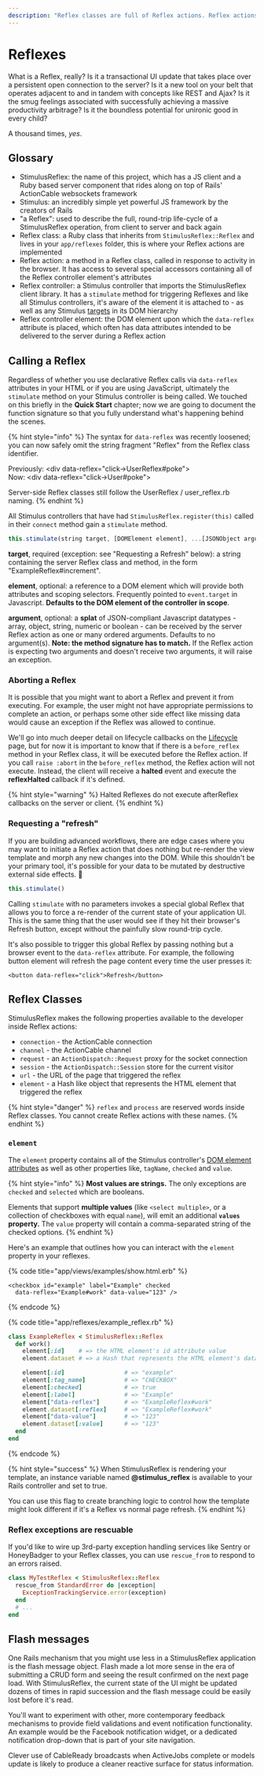 ```yaml
---
description: "Reflex classes are full of Reflex actions. Reflex actions? Full of love. \U0001F3E9"
---
```


# Reflexes

What is a Reflex, really? Is it a transactional UI update that takes place over a persistent open connection to the server? Is it a new tool on your belt that operates adjacent to and in tandem with concepts like REST and Ajax? Is it the smug feelings associated with successfully achieving a massive productivity arbitrage? Is it the boundless potential for unironic good in every child?

A thousand times, _yes_.

## Glossary

* StimulusReflex: the name of this project, which has a JS client and a Ruby based server component that rides along on top of Rails' ActionCable websockets framework
* Stimulus: an incredibly simple yet powerful JS framework by the creators of Rails
* "a Reflex": used to describe the full, round-trip life-cycle of a StimulusReflex operation, from client to server and back again
* Reflex class: a Ruby class that inherits from `StimulusReflex::Reflex` and lives in your `app/reflexes` folder, this is where your Reflex actions are implemented
* Reflex action: a method in a Reflex class, called in response to activity in the browser. It has access to several special accessors containing all of the Reflex controller element's attributes
* Reflex controller: a Stimulus controller that imports the StimulusReflex client library. It has a `stimulate` method for triggering Reflexes and like all Stimulus controllers, it's aware of the element it is attached to - as well as any Stimulus [targets](https://stimulusjs.org/reference/targets) in its DOM hierarchy
* Reflex controller element: the DOM element upon which the `data-reflex` attribute is placed, which often has data attributes intended to be delivered to the server during a Reflex action

## Calling a Reflex

Regardless of whether you use declarative Reflex calls via `data-reflex` attributes in your HTML or if you are using JavaScript, ultimately the `stimulate` method on your Stimulus controller is being called. We touched on this briefly in the **Quick Start** chapter; now we are going to document the function signature so that you fully understand what's happening behind the scenes.

{% hint style="info" %}
The syntax for `data-reflex` was recently loosened; you can now safely omit the string fragment "Reflex" from the Reflex class identifier.

Previously: &lt;div data-reflex="click-&gt;UserReflex\#poke"&gt;  
Now: &lt;div data-reflex="click-&gt;User\#poke"&gt;

Server-side Reflex classes still follow the UserReflex / user\_reflex.rb naming.
{% endhint %}

All Stimulus controllers that have had `StimulusReflex.register(this)` called in their `connect` method gain a `stimulate` method.

```javascript
this.stimulate(string target, [DOMElement element], ...[JSONObject argument])
```

**target**, required \(exception: see "Requesting a Refresh" below\): a string containing the server Reflex class and method, in the form "ExampleReflex\#increment".

**element**, optional: a reference to a DOM element which will provide both attributes and scoping selectors. Frequently pointed to `event.target` in Javascript. **Defaults to the DOM element of the controller in scope**.

**argument**, optional: a **splat** of JSON-compliant Javascript datatypes - array, object, string, numeric or boolean - can be received by the server Reflex action as one or many ordered arguments. Defaults to no argument\(s\). **Note: the method signature has to match.** If the Reflex action is expecting two arguments and doesn't receive two arguments, it will raise an exception.

### Aborting a Reflex

It is possible that you might want to abort a Reflex and prevent it from executing. For example, the user might not have appropriate permissions to complete an action, or perhaps some other side effect like missing data would cause an exception if the Reflex was allowed to continue.

We'll go into much deeper detail on lifecycle callbacks on the [Lifecycle](https://docs.stimulusreflex.com/lifecycle) page, but for now it is important to know that if there is a `before_reflex` method in your Reflex class, it will be executed before the Reflex action. If you call `raise :abort` in the `before_reflex` method, the Reflex action will not execute. Instead, the client will receive a **halted** event and execute the **reflexHalted** callback if it's defined.

{% hint style="warning" %}
Halted Reflexes do not execute afterReflex callbacks on the server or client.
{% endhint %}

### Requesting a "refresh"

If you are building advanced workflows, there are edge cases where you may want to initiate a Reflex action that does nothing but re-render the view template and morph any new changes into the DOM. While this shouldn't be your primary tool, it's possible for your data to be mutated by destructive external side effects. 🧟

```javascript
this.stimulate()
```

Calling `stimulate` with no parameters invokes a special global Reflex that allows you to force a re-render of the current state of your application UI. This is the same thing that the user would see if they hit their browser's Refresh button, except without the painfully slow round-trip cycle.

It's also possible to trigger this global Reflex by passing nothing but a browser event to the `data-reflex` attribute. For example, the following button element will refresh the page content every time the user presses it:

```markup
<button data-reflex="click">Refresh</button>
```

## Reflex Classes

StimulusReflex makes the following properties available to the developer inside Reflex actions:

* `connection` - the ActionCable connection
* `channel` - the ActionCable channel
* `request` - an `ActionDispatch::Request` proxy for the socket connection
* `session` - the `ActionDispatch::Session` store for the current visitor
* `url` - the URL of the page that triggered the reflex
* `element` - a Hash like object that represents the HTML element that triggered the reflex

{% hint style="danger" %}
`reflex` and `process` are reserved words inside Reflex classes. You cannot create Reflex actions with these names.
{% endhint %}

### `element`

The `element` property contains all of the Stimulus controller's [DOM element attributes](https://developer.mozilla.org/en-US/docs/Web/API/Element/attributes) as well as other properties like, `tagName`, `checked` and `value`.

{% hint style="info" %}
**Most values are strings.** The only exceptions are `checked` and `selected` which are booleans.

Elements that support **multiple values** \(like `<select multiple>`, or a collection of checkboxes with equal `name`\), will emit an additional **`values` property.** The `value` property will contain a comma-separated string of the checked options.
{% endhint %}

Here's an example that outlines how you can interact with the `element` property in your reflexes.

{% code title="app/views/examples/show.html.erb" %}
```markup
<checkbox id="example" label="Example" checked
  data-reflex="Example#work" data-value="123" />
```
{% endcode %}

{% code title="app/reflexes/example\_reflex.rb" %}
```ruby
class ExampleReflex < StimulusReflex::Reflex
  def work()
    element[:id]    # => the HTML element's id attribute value
    element.dataset # => a Hash that represents the HTML element's dataset

    element[:id]                 # => "example"
    element[:tag_name]           # => "CHECKBOX"
    element[:checked]            # => true
    element[:label]              # => "Example"
    element["data-reflex"]       # => "ExampleReflex#work"
    element.dataset[:reflex]     # => "ExampleReflex#work"
    element["data-value"]        # => "123"
    element.dataset[:value]      # => "123"
  end
end
```
{% endcode %}

{% hint style="success" %}
When StimulusReflex is rendering your template, an instance variable named **@stimulus\_reflex** is available to your Rails controller and set to true.

You can use this flag to create branching logic to control how the template might look different if it's a Reflex vs normal page refresh.
{% endhint %}

### Reflex exceptions are rescuable

If you'd like to wire up 3rd-party exception handling services like Sentry or HoneyBadger to your Reflex classes, you can use `rescue_from` to respond to an errors raised.

```ruby
class MyTestReflex < StimulusReflex::Reflex
  rescue_from StandardError do |exception|
    ExceptionTrackingService.error(exception)
  end
  # ...
end
```

## Flash messages

One Rails mechanism that you might use less in a StimulusReflex application is the flash message object. Flash made a lot more sense in the era of submitting a CRUD form and seeing the result confirmed on the next page load. With StimulusReflex, the current state of the UI might be updated dozens of times in rapid succession and the flash message could be easily lost before it's read.

You'll want to experiment with other, more contemporary feedback mechanisms to provide field validations and event notification functionality. An example would be the Facebook notification widget, or a dedicated notification drop-down that is part of your site navigation.

Clever use of CableReady broadcasts when ActiveJobs complete or models update is likely to produce a cleaner reactive surface for status information.

